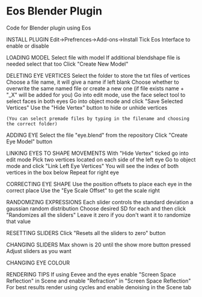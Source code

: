 # Eos Blender Plugin
Code for Blender plugin using Eos

INSTALL PLUGIN
	Edit->Prefrences->Add-ons->Install
	Tick Eos Interface to enable or disable

LOADING MODEL
	Select file with model
	If additional blendshape file is needed select that too
	Click "Create New Model"

DELETING EYE VERTICES
	Select the folder to store the txt files of vertices
	Choose a file name, it will give a name if left blank
	Choose whether to overwrite the same named file or create a new one (if file exists name + "_X" will be added for you)
	Go into edit mode, use the face select tool to select faces in both eyes
	Go into object mode and click "Save Selected Vertices"
	Use the "Hide Vertex" button to hide or unhide vertices

	(You can select premade files by typing in the filename and choosing the correct folder)

ADDING EYE
	Select the file "eye.blend" from the repository
	Click "Create Eye Model" button
	
LINKING EYES TO SHAPE MOVEMENTS
	With "Hide Vertex" ticked go into edit mode
	Pick two vertices located on each side of the left eye
	Go to object mode and click "Link Left Eye Vertices"
	You will see the index of both vertices in the box below
	Repeat for right eye
	
CORRECTING EYE SHAPE
	Use the position offsets to place each eye in the correct place
	Use the "Eye Scale Offset" to get the scale right

RANDOMIZING EXPRESSIONS
	Each slider controls the standard deviation a gaussian random distribution
	Choose desired SD for each and then click "Randomizes all the sliders"
	Leave it zero if you don't want it to randomize that value

RESETTING SLIDERS
	Click "Resets all the sliders to zero" button

CHANGING SLIDERS
	Max shown is 20 until the show more button pressed
	Adjust sliders as you want

CHANGING EYE COLOUR
	

RENDERING TIPS
	If using Eevee and the eyes enable "Screen Space Reflection" in Scene and enable "Refraction" in "Screen Space Reflection"
	For best results render using cycles and enable denoising in the Scene tab



